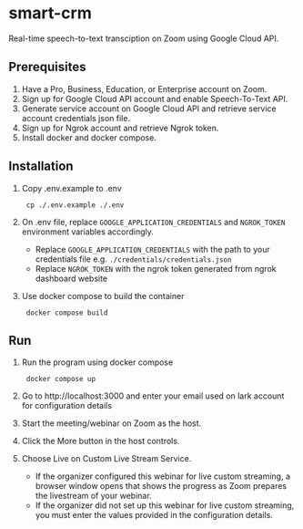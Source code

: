 # smart-crm

Real-time speech-to-text transciption on Zoom using Google Cloud API.

## Prerequisites

1. Have a Pro, Business, Education, or Enterprise account on Zoom.
2. Sign up for Google Cloud API account and enable Speech-To-Text API.
3. Generate service account on Google Cloud API and retrieve service account credentials json file.
4. Sign up for Ngrok account and retrieve Ngrok token.
5. Install docker and docker compose.

## Installation

1. Copy .env.example to .env

        cp ./.env.example ./.env

2. On .env file, replace `GOOGLE_APPLICATION_CREDENTIALS` and `NGROK_TOKEN` environment variables accordingly.
     - Replace `GOOGLE_APPLICATION_CREDENTIALS` with the path to your credentials file e.g. `./credentials/credentials.json`
     - Replace `NGROK_TOKEN` with the ngrok token generated from ngrok dashboard website

4. Use docker compose to build the container

        docker compose build

## Run
1. Run the program using docker compose

        docker compose up

2. Go to http://localhost:3000 and enter your email used on lark account for configuration details

3. Start the meeting/webinar on Zoom as the host.

4. Click the More button in the host controls.

5. Choose Live on Custom Live Stream Service.
    - If the organizer configured this webinar for live custom streaming, a browser window opens that shows the progress as Zoom prepares the livestream of your webinar.
    - If the organizer did not set up this webinar for live custom streaming, you must enter the values provided in the configuration details.
